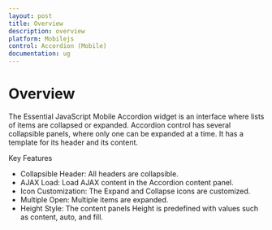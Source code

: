 ```yaml
---
layout: post
title: Overview
description: overview
platform: Mobilejs
control: Accordion (Mobile)
documentation: ug
---
```


# Overview

The Essential JavaScript Mobile Accordion widget is an interface where lists of items are collapsed or expanded. Accordion control has several collapsible panels, where only one can be expanded at a time. It has a template for its header and its content.

Key Features

* Collapsible Header: All headers are collapsible.
* AJAX Load: Load AJAX content in the Accordion content panel.
* Icon Customization: The Expand and Collapse icons are customized.
* Multiple Open: Multiple items are expanded.
* Height Style: The content panels Height is predefined with values such as content, auto, and fill.



